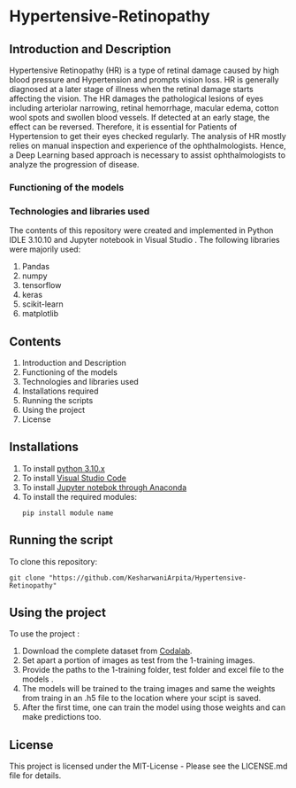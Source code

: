 # Hypertensive-Retinopathy
## Introduction and Description
Hypertensive Retinopathy (HR) is a type of retinal damage caused by high blood pressure and Hypertension and prompts vision loss. HR is generally diagnosed at a later stage of illness when the retinal damage starts affecting the vision. The HR damages the pathological lesions of eyes including arteriolar narrowing, retinal hemorrhage, macular edema, cotton wool spots and swollen blood vessels. If detected at an early stage, the effect can be reversed. Therefore, it is essential for Patients of Hypertension to get their eyes checked regularly.
The analysis of HR mostly relies on manual inspection and experience of the ophthalmologists. Hence, a Deep Learning based approach is necessary to assist ophthalmologists to analyze the progression of disease. 
### Functioning of the models
### Technologies and libraries used

The contents of this repository were created and implemented in Python IDLE 3.10.10 and Jupyter notebook in Visual Studio .
The following libraries were majorily used:
1. Pandas
2. numpy
3. tensorflow
4. keras
5. scikit-learn
6. matplotlib
## Contents
1. Introduction and Description
2. Functioning of the models
3. Technologies and libraries used
4. Installations required
5. Running the scripts
6. Using the project
7. License
## Installations
1. To install [python 3.10.x](https://www.python.org/downloads/)
2. To install [Visual Studio Code](https://code.visualstudio.com/download)
3. To install [Jupyter notebok through Anaconda](https://jupyter.org/install)   
4. To install the required modules:<br>
   ```
   pip install module name
   ```
## Running the script
To clone this repository:<br>
   ```git
   git clone "https://github.com/KesharwaniArpita/Hypertensive-Retinopathy"
   ```
## Using the project
To use the project :
1. Download the complete dataset from [Codalab](https://codalab.lisn.upsaclay.fr/competitions/11877#participate-get-data).
2. Set apart a portion of images as test from the 1-training images.
3. Provide the paths to the 1-training folder, test folder and excel file to the models .
4. The models will be trained to the traing images and same the weights from traing in an .h5 file to the location where your scipt is saved.
5. After the first time, one can train the model using those weights and can make predictions too.
## License
This project is licensed under the MIT-License - Please see the LICENSE.md file for details.
